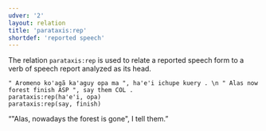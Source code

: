 ```yaml
---
udver: '2'
layout: relation
title: 'parataxis:rep'
shortdef: 'reported speech'
---
```


The relation `parataxis:rep` is used to relate a reported speech form to a verb of speech report analyzed as its head.

~~~ sdparse
" Aromeno ko'agã ka'aguy opa ma ", ha'e'i ichupe kuery . \n " Alas now forest finish ASP ", say them COL .
parataxis:rep(ha'e'i, opa)
parataxis:rep(say, finish)
~~~

“"Alas, nowadays the forest is gone", I tell them.”

<!-- Interlanguage links updated Po 11. listopadu 2024, 20:11:26 CET -->
